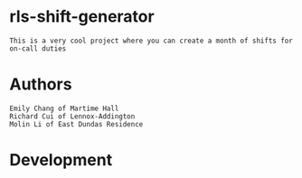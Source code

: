 # rls-shift-generator
    This is a very cool project where you can create a month of shifts for on-call duties 

# Authors
    Emily Chang of Martime Hall
    Richard Cui of Lennox-Addington
    Molin Li of East Dundas Residence

# Development 